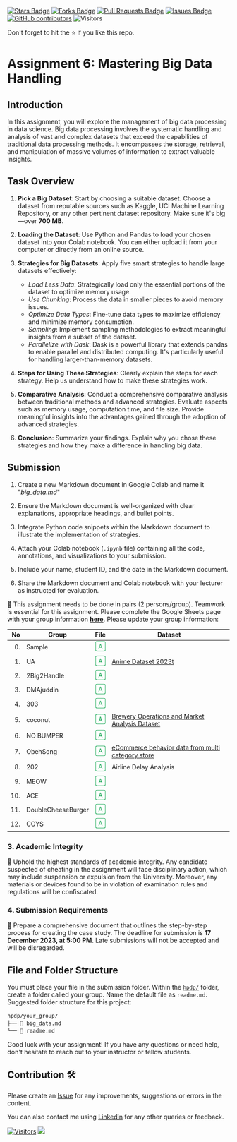 <a href="https://github.com/drshahizan/Python-big-data/stargazers"><img src="https://img.shields.io/github/stars/drshahizan/Python-big-data" alt="Stars Badge"/></a>
<a href="https://github.com/drshahizan/Python-big-data/network/members"><img src="https://img.shields.io/github/forks/drshahizan/Python-big-data" alt="Forks Badge"/></a>
<a href="https://github.com/drshahizan/Python-big-data/pulls"><img src="https://img.shields.io/github/issues-pr/drshahizan/Python-big-data" alt="Pull Requests Badge"/></a>
<a href="https://github.com/drshahizan/Python-big-data/issues"><img src="https://img.shields.io/github/issues/drshahizan/Python-big-data" alt="Issues Badge"/></a>
<a href="https://github.com/drshahizan/Python-big-data/graphs/contributors"><img alt="GitHub contributors" src="https://img.shields.io/github/contributors/drshahizan/Python-big-data?color=2b9348"></a>
![Visitors](https://api.visitorbadge.io/api/visitors?path=https%3A%2F%2Fgithub.com%2Fdrshahizan%2FPython-big-data&labelColor=%23d9e3f0&countColor=%23697689&style=flat)

Don't forget to hit the :star: if you like this repo.

# Assignment 6: Mastering Big Data Handling

## Introduction
In this assignment, you will explore the management of big data processing in data science. Big data processing involves the systematic handling and analysis of vast and complex datasets that exceed the capabilities of traditional data processing methods. It encompasses the storage, retrieval, and manipulation of massive volumes of information to extract valuable insights.

## Task Overview
1. **Pick a Big Dataset**: Start by choosing a suitable dataset. Choose a dataset from reputable sources such as Kaggle, UCI Machine Learning Repository, or any other pertinent dataset repository. Make sure it's big—over **700 MB**.

2. **Loading the Dataset**: Use Python and Pandas to load your chosen dataset into your Colab notebook. You can either upload it from your computer or directly from an online source.

3. **Strategies for Big Datasets**: Apply five smart strategies to handle large datasets effectively:
   - *Load Less Data*: Strategically load only the essential portions of the dataset to optimize memory usage.
   - *Use Chunking*: Process the data in smaller pieces to avoid memory issues.
   - *Optimize Data Types*: Fine-tune data types to maximize efficiency and minimize memory consumption.
   - *Sampling*: Implement sampling methodologies to extract meaningful insights from a subset of the dataset.
   - *Parallelize with Dask*: Dask is a powerful library that extends pandas to enable parallel and distributed computing. It's particularly useful for handling larger-than-memory datasets.

4. **Steps for Using These Strategies**: Clearly explain the steps for each strategy. Help us understand how to make these strategies work.

5. **Comparative Analysis**: Conduct a comprehensive comparative analysis between traditional methods and advanced strategies. Evaluate aspects such as memory usage, computation time, and file size. Provide meaningful insights into the advantages gained through the adoption of advanced strategies.

6. **Conclusion**: Summarize your findings. Explain why you chose these strategies and how they make a difference in handling big data.

## Submission
1. Create a new Markdown document in Google Colab and name it "*big_data.md*"

2. Ensure the Markdown document is well-organized with clear explanations, appropriate headings, and bullet points.

3. Integrate Python code snippets within the Markdown document to illustrate the implementation of strategies.

4. Attach your Colab notebook (`.ipynb` file) containing all the code, annotations, and visualizations to your submission.

5. Include your name, student ID, and the date in the Markdown document.

6. Share the Markdown document and Colab notebook with your lecturer as instructed for evaluation.

🚀 This assignment needs to be done in pairs (2 persons/group). Teamwork is essential for this assignment. Please complete the Google Sheets page with your group information [**here**](https://docs.google.com/spreadsheets/d/1vLDgDAu2ai9rAOIKUfE1xUfTEvK2ikpXJ_1F-Xqtk_c/edit?pli=1#gid=846848469). Please update your group information:

| No | Group |  File | Dataset | 
| -----: |  ------ | :-----: |  ----- |  
| 0. | Sample  |  <a href="./sample/readme.md" ><img src="../../../images/answer.png" width="24px" height="24px" ></a> | 
| 1. | UA  |  <a href="./sample/readme.md" ><img src="../../../images/answer.png" width="24px" height="24px" ></a> | [Anime Dataset 2023t](https://www.kaggle.com/datasets/dbdmobile/myanimelist-dataset)|
| 2. | 2Big2Handle  |  <a href="./sample/readme.md" ><img src="../../../images/answer.png" width="24px" height="24px" ></a> | 
| 3. | DMAjuddin  |  <a href="./sample/readme.md" ><img src="../../../images/answer.png" width="24px" height="24px" ></a> | 
| 4. | 303  |  <a href="./sample/readme.md" ><img src="../../../images/answer.png" width="24px" height="24px" ></a> | 
| 5. | coconut  |  <a href="./sample/readme.md" ><img src="../../../images/answer.png" width="24px" height="24px" ></a> | [Brewery Operations and Market Analysis Dataset](https://www.kaggle.com/datasets/ankurnapa/brewery-operations-and-market-analysis-dataset)|
| 6. | NO BUMPER  |  <a href="./nobumper/readme.md" ><img src="../../../images/answer.png" width="24px" height="24px" ></a> | 
| 7. | ObehSong  |  <a href="./sample/readme.md" ><img src="../../../images/answer.png" width="24px" height="24px" ></a> | [eCommerce behavior data from multi category store](https://www.kaggle.com/datasets/mkechinov/ecommerce-behavior-data-from-multi-category-store) |
| 8. | 202  |  <a href="./202/readme.md" ><img src="../../../images/answer.png" width="24px" height="24px" ></a> |  Airline Delay Analysis | 
| 9. | MEOW  |  <a href="./sample/readme.md" ><img src="../../../images/answer.png" width="24px" height="24px" ></a> | 
| 10. | ACE  |  <a href="./sample/readme.md" ><img src="../../../images/answer.png" width="24px" height="24px" ></a> | 
| 11. | DoubleCheeseBurger  |  <a href="./DoubleCheeseBurger/readme.md" ><img src="../../../images/answer.png" width="24px" height="24px" ></a> | 
| 12. | COYS  |  <a href="./COYS/readme.md" ><img src="../../../images/answer.png" width="24px" height="24px" ></a> | 


### 3. Academic Integrity
🚫 Uphold the highest standards of academic integrity. Any candidate suspected of cheating in the assignment will face disciplinary action, which may include suspension or expulsion from the University. Moreover, any materials or devices found to be in violation of examination rules and regulations will be confiscated.

### 4. Submission Requirements
📝 Prepare a comprehensive document that outlines the step-by-step process for creating the case study. 
The deadline for submission is **17 December 2023, at 5:00 PM**. Late submissions will not be accepted and will be disregarded.

## File and Folder Structure 

You must place your file in the submission folder. Within the [`hpdp/`](https://github.com/drshahizan/Python-big-data/edit/main/assignment/ass6/hpdp) folder, create a folder called your group. Name the default file as `readme.md`. Suggested folder structure for this project:

```html
hpdp/your_group/
├── 📄 big_data.md
└── 📄 readme.md

```

Good luck with your assignment! If you have any questions or need help, don't hesitate to reach out to your instructor or fellow students.


## Contribution 🛠️
Please create an [Issue](https://github.com/drshahizan/Python_EDA/issues) for any improvements, suggestions or errors in the content.

You can also contact me using [Linkedin](https://www.linkedin.com/in/drshahizan/) for any other queries or feedback.

[![Visitors](https://api.visitorbadge.io/api/visitors?path=https%3A%2F%2Fgithub.com%2Fdrshahizan&labelColor=%23697689&countColor=%23555555&style=plastic)](https://visitorbadge.io/status?path=https%3A%2F%2Fgithub.com%2Fdrshahizan)
![](https://hit.yhype.me/github/profile?user_id=81284918)


